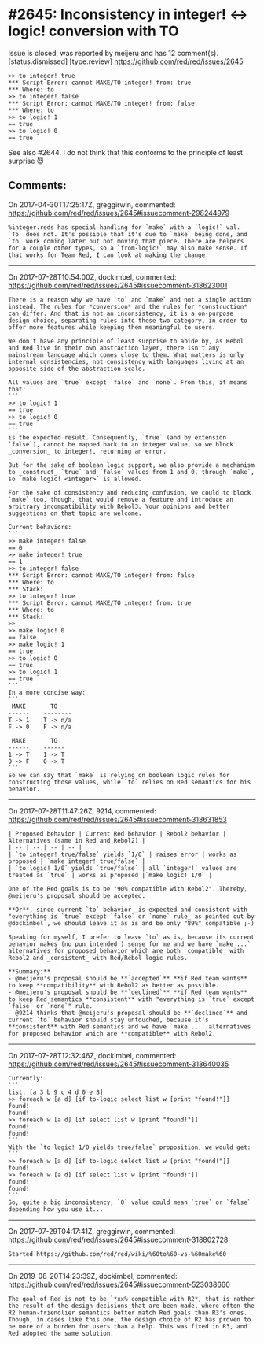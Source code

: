 
#2645: Inconsistency in integer! <-> logic!  conversion with TO 
================================================================================
Issue is closed, was reported by meijeru and has 12 comment(s).
[status.dismissed] [type.review]
<https://github.com/red/red/issues/2645>

```
>> to integer! true
*** Script Error: cannot MAKE/TO integer! from: true
*** Where: to
>> to integer! false
*** Script Error: cannot MAKE/TO integer! from: false
*** Where: to
>> to logic! 1
== true
>> to logic! 0
== true
```
See also #2644. I do not think that this conforms to the principle of least surprise 😈 


Comments:
--------------------------------------------------------------------------------

On 2017-04-30T17:25:17Z, greggirwin, commented:
<https://github.com/red/red/issues/2645#issuecomment-298244979>

    %integer.reds has special handling for `make` with a `logic!` val. `To` does not. It's possible that it's due to `make` being done, and `to` work coming later but not moving that piece. There are helpers for a couple other types, so a `from-logic!` may also make sense. If that works for Team Red, I can look at making the change.

--------------------------------------------------------------------------------

On 2017-07-28T10:54:00Z, dockimbel, commented:
<https://github.com/red/red/issues/2645#issuecomment-318623001>

    There is a reason why we have `to` and `make` and not a single action instead. The rules for *conversion* and the rules for *construction* can differ. And that is not an inconsistency, it is a on-purpose design choice, separating rules into these two category, in order to offer more features while keeping them meaningful to users.
    
    We don't have any principle of least surprise to abide by, as Rebol and Red live in their own abstraction layer, there isn't any mainstream language which comes close to them. What matters is only internal consistencies, not consistency with languages living at an opposite side of the abstraction scale.
    
    All values are `true` except `false` and `none`. From this, it means that:
    ```
    >> to logic! 1
    == true
    >> to logic! 0
    == true
    ```
    is the expected result. Consequently, `true` (and by extension `false`), cannot be mapped back to an integer value, so we block _conversion_ to integer!, returning an error.
    
    But for the sake of boolean logic support, we also provide a mechanism to _construct_ `true` and `false` values from 1 and 0, through `make`, so `make logic! <integer>` is allowed.
    
    For the sake of consistency and reducing confusion, we could to block `make` too, though, that would remove a feature and introduce an arbitrary incompatibility with Rebol3. Your opinions and better suggestions on that topic are welcome.
    
    Current behaviors:
    ```
    >> make integer! false
    == 0
    >> make integer! true
    == 1
    >> to integer! false
    *** Script Error: cannot MAKE/TO integer! from: false
    *** Where: to
    *** Stack:  
    >> to integer! true
    *** Script Error: cannot MAKE/TO integer! from: true
    *** Where: to
    *** Stack:  
    >> 
    >> make logic! 0
    == false
    >> make logic! 1
    == true
    >> to logic! 0
    == true
    >> to logic! 1
    == true
    ```
    In a more concise way:
    ```
     MAKE	    TO
    ------	  --------
    T -> 1	  T -> n/a
    F -> 0	  F -> n/a
    
     MAKE	    TO
    ------	  ------
    1 -> T	  1 -> T
    0 -> F	  0 -> T
    ```
    So we can say that `make` is relying on boolean logic rules for constructing those values, while `to` relies on Red semantics for his behavior.

--------------------------------------------------------------------------------

On 2017-07-28T11:47:26Z, 9214, commented:
<https://github.com/red/red/issues/2645#issuecomment-318631853>

    | Proposed behavior | Current Red behavior | Rebol2 behavior | Alternatives (same in Red and Rebol2) |
    | -- | -- | -- | -- |
    | `to integer! true/false` yields `1/0` | raises error | works as proposed | `make integer! true/false` |
    | `to logic! 1/0` yields `true/false` | all `integer!` values are treated as `true` | works as proposed |`make logic! 1/0` |
    
    One of the Red goals is to be "90% compatible with Rebol2". Thereby, @meijeru's proposal should be accepted.
    
    **Or**, since current `to` behavior _is expected and consistent with "everything is `true` except `false` or `none` rule_ as pointed out by @dockimbel , we should leave it as is and be only "89%" compatible ;-)
    
    Speaking for myself, I prefer to leave `to` as is, because its current behavior makes (no pun intended!) sense for me and we have `make ...` alternatives for proposed behavior which are both _compatible_ with Rebol2 and _consistent_ with Red/Rebol logic rules.
    
    **Summary:**
    - @meijeru's proposal should be **`accepted`** **if Red team wants** to keep **compatibility** with Rebol2 as better as possible.
    - @meijeru's proposal should be **`declined`** **if Red team wants** to keep Red semantics **consistent** with "everything is `true` except `false` or `none`" rule.
    - @9214 thinks that @meijeru's proposal should be **`declined`** and current `to` behavior should stay untouched, because it's **consistent** with Red semantics and we have `make ...` alternatives for proposed behavior which are **compatible** with Rebol2.

--------------------------------------------------------------------------------

On 2017-07-28T12:32:46Z, dockimbel, commented:
<https://github.com/red/red/issues/2645#issuecomment-318640035>

    Currently:
    ```
    list: [a 3 b 9 c 4 d 0 e 8]
    >> foreach w [a d] [if to-logic select list w [print "found!"]]
    found!
    found!
    >> foreach w [a d] [if select list w [print "found!"]]
    found!
    found!
    ```
    With the `to logic! 1/0 yields true/false` proposition, we would get:
    ```
    >> foreach w [a d] [if to-logic select list w [print "found!"]]
    found!
    >> foreach w [a d] [if select list w [print "found!"]]
    found!
    found!
    ```
    So, quite a big inconsistency, `0` value could mean `true` or `false` depending how you use it...

--------------------------------------------------------------------------------

On 2017-07-29T04:17:41Z, greggirwin, commented:
<https://github.com/red/red/issues/2645#issuecomment-318802728>

    Started https://github.com/red/red/wiki/%60to%60-vs-%60make%60

--------------------------------------------------------------------------------

On 2019-08-20T14:23:39Z, dockimbel, commented:
<https://github.com/red/red/issues/2645#issuecomment-523038660>

    The goal of Red is not to be `*xx% compatible with R2*, that is rather the result of the design decisions that are been made, where often the R2 human-friendlier semantics better match Red goals than R3's ones. Though, in cases like this one, the design choice of R2 has proven to be more of a burden for users than a help. This was fixed in R3, and Red adopted the same solution.

